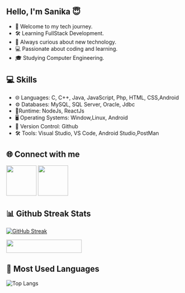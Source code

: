 ## Hello, I'm Sanika 😇
- 👋 Welcome to my tech journey.
- 🛠 Learning FullStack Development.
- 🌱 Always curious about new technology.
- 💻 Passionate about coding and learning.
- 🎓 Studying Computer Engineering.

## 💻 Skills
- 🌐 Languages: C, C++, Java, JavaScript, Php, HTML, CSS,Android
- ⚙ Databases: MySQL, SQL Server, Oracle, Jdbc
- 🔗Runtime: NodeJs, ReactJs
- 🖥 Operating Systems: Window,Linux, Android
- 📜 Version Control: Github
- 🛠 Tools: Visual Studio, VS Code, Android Studio,PostMan

## 🌐 Connect with me 
<a href="https://www.linkedin.com/in/sanikabhor"><img src="https://upload.wikimedia.org/wikipedia/commons/thumb/8/81/LinkedIn_icon.svg/2048px-LinkedIn_icon.svg.png" width="80" height="80" ></a>  <a href="https://github.com/sanika-bhor"><img src="https://play-lh.googleusercontent.com/PCpXdqvUWfCW1mXhH1Y_98yBpgsWxuTSTofy3NGMo9yBTATDyzVkqU580bfSln50bFU=w240-h480-rw" width="80" height="80" ></a>

## 📊 Github Streak Stats 

[![GitHub Streak](https://streak-stats.demolab.com?user=sanika-bhor&theme=highcontrast&border_radius=5.4)](https://git.io/streak-stats)

  <img src="https://visitcount.itsvg.in/api?id=sanika-bhor&label=Profile%20Views&color=11&icon=5&pretty=true" width="200" height="35" />

## 👀 Most Used Languages 
![Top Langs](https://github-readme-stats.vercel.app/api/top-langs/?username=sanika-bhor&layout=compact)



